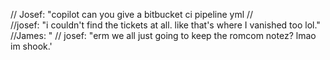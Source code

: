 // Josef: "copilot can you give a bitbucket ci pipeline yml
//  
//josef: "i couldn't find the tickets at all. like that's where I vanished too lol."
//James: "
// josef: "erm we all just going to keep the romcom notez? lmao im shook.'